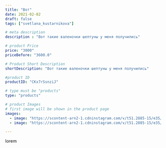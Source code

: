 ```yaml
---
title: "Вот"
date: 2021-02-02
draft: false
tags: ["svetlana_kustarnikova"]

# meta description
description : "Вот такие валеночки шептуны у меня получились"

# product Price
price: "3000"
priceBefore: "3600.0"

# Product Short Description
shortDescription: "Вот такие валеночки шептуны у меня получились"

#product ID
productID: "CKx7rSsnziJ"

# type must be "products"
type: "products"

# product Images
# first image will be shown in the product page
images:
  - image: "https://scontent-arn2-1.cdninstagram.com/v/t51.2885-15/e35/145908888_255947149448770_5390110111678598175_n.jpg?_nc_ht=scontent-arn2-1.cdninstagram.com&_nc_cat=110&_nc_ohc=_7-5E2A637YAX_Q36PJ&se=7&tp=1&oh=ff7093d976ddbf63aad73b321663ce2d&oe=605DF9D2&ig_cache_key=MjUwMDA0MTcyMzg5ODI1ODUzMw%3D%3D.2"
  - image: "https://scontent-arn2-1.cdninstagram.com/v/t51.2885-15/e35/146023914_320793139359330_3778085015266386787_n.jpg?_nc_ht=scontent-arn2-1.cdninstagram.com&_nc_cat=106&_nc_ohc=Idj0O1TrjhwAX-iO8nm&se=7&tp=1&oh=1afe182deb8b9532eb8e87f0dbd9c176&oe=605E481F&ig_cache_key=MjUwMDA0MTcyMzg4MTY0NzU4MQ%3D%3D.2"

---
```

lorem
